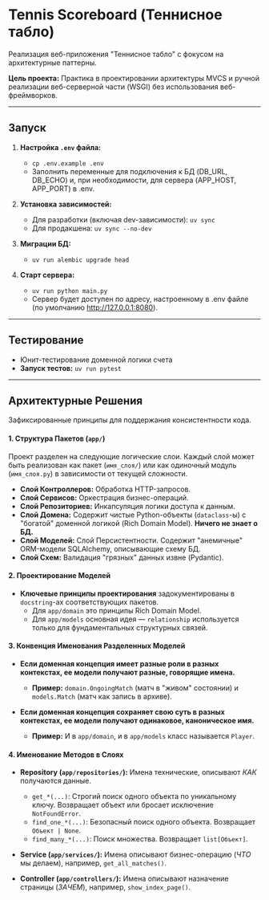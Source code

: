 # Tennis Scoreboard (Теннисное табло)

Реализация веб-приложения "Теннисное табло" с фокусом на архитектурные паттерны.

**Цель проекта:** Практика в проектировании архитектуры MVCS и ручной реализации веб-серверной части (WSGI) без использования веб-фреймворков.

---

## Запуск

1.  **Настройка `.env` файла:**
    -   `cp .env.example .env`
    -   Заполнить переменные для подключения к БД (DB_URL, DB_ECHO) и, при необходимости, для сервера (APP_HOST, APP_PORT) в .env.

2.  **Установка зависимостей:**
    -   Для разработки (включая dev-зависимости): `uv sync`
    -   Для продакшена: `uv sync --no-dev`

3.  **Миграции БД:**
    -   `uv run alembic upgrade head`

4.  **Старт сервера:**
    -   `uv run python main.py`
    -   Сервер будет доступен по адресу, настроенному в .env файле (по умолчанию http://127.0.0.1:8080).

---

## Тестирование

-   Юнит-тестирование доменной логики счета
-   **Запуск тестов:** `uv run pytest`

---

## Архитектурные Решения

Зафиксированные принципы для поддержания консистентности кода.

#### 1. Структура Пакетов (`app/`)
Проект разделен на следующие логические слои. Каждый слой может быть реализован как пакет (`имя_слоя/`) или как одиночный модуль (`имя_слоя.py`) в зависимости от текущей сложности.

-   **Слой Контроллеров:** Обработка HTTP-запросов.
-   **Слой Сервисов:** Оркестрация бизнес-операций.
-   **Слой Репозиториев:** Инкапсуляция логики доступа к данным.
-   **Слой Домена:** Содержит чистые Python-объекты (`dataclass`-ы) с "богатой" доменной логикой (Rich Domain Model). **Ничего не знает о БД.**
-   **Слой Моделей:** Слой Персистентности. Содержит "анемичные" ORM-модели SQLAlchemy, описывающие схему БД.
-   **Слой Схем:** Валидация "грязных" данных извне (Pydantic).

#### 2. Проектирование Моделей

-   **Ключевые принципы проектирования** задокументированы в `docstring`-ах соответствующих пакетов.
    -   Для `app/domain` это принципы Rich Domain Model.
    -   Для `app/models` основная идея — `relationship` используется только для фундаментальных структурных связей.

#### 3. Конвенция Именования Разделенных Моделей
-   **Если доменная концепция имеет разные роли в разных контекстах, ее модели получают разные, говорящие имена.**
    -   **Пример:** `domain.OngoingMatch` (матч в "живом" состоянии) и `models.Match` (матч как запись в архиве).

-   **Если доменная концепция сохраняет свою суть в разных контекстах, ее модели получают одинаковое, каноническое имя.**
    -   **Пример:** И в `app/domain`, и в `app/models` класс называется `Player`.

#### 4. Именование Методов в Слоях

-   **Repository (`app/repositories/`):** Имена технические, описывают *КАК* получаются данные.
    -   `get_*(...)`: Строгий поиск одного объекта по уникальному ключу. Возвращает объект или бросает исключение `NotFoundError`.
    -   `find_one_*(...)`: Безопасный поиск одного объекта. Возвращает `Объект | None`.
    -   `find_many_*(...)`: Поиск множества. Возвращает `list[Объект]`.

-   **Service (`app/services/`):** Имена описывают бизнес-операцию (*ЧТО* мы делаем), например, `get_all_matches()`.

-   **Controller (`app/controllers/`):** Имена описывают назначение страницы (*ЗАЧЕМ*), например, `show_index_page()`.